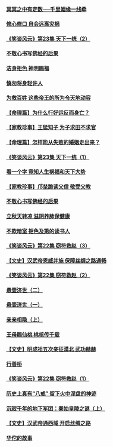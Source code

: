 #### [冥冥之中有定数──千里姻缘一线牵](../pages/prog647/a102643074.md?t=08140216) 

#### [修心修口 自会远离灾祸](../pages/prog647/a102643036.md?t=08140216) 

#### [《笑谈风云》第23集 天下一统（2）](../pages/prog647/a102643014.md?t=08140216) 

#### [不敬心书写佛经的后果](../pages/prog647/a102642368.md?t=08140216) 

#### [洁身拒色 神明赐福](../pages/prog647/a102642363.md?t=08140216) 

#### [慎勿将身轻许人](../pages/prog647/a102642222.md?t=08140216) 

#### [为救百姓 这些帝王的所为令天地动容](../pages/prog647/a102642052.md?t=08140216) 

#### [【命理篇】为什么行好运反而身亡？](../pages/prog647/a102641592.md?t=08140216) 

#### [【家教珍事】王猛知子 为子求田不求官](../pages/prog647/a102641580.md?t=08140216) 

#### [【命理篇】怎样能从失败的婚姻走出来？](../pages/prog647/a102640802.md?t=08140216) 

#### [《笑谈风云》第23集 天下一统（1）](../pages/prog647/a102640791.md?t=08140216) 

#### [看一个字 竟知人生祸福和天下大势](../pages/prog647/a102640137.md?t=08140216) 

#### [【家教珍事】邝埜跪读父信 敬受父教](../pages/prog647/a102640131.md?t=08140216) 

#### [不敬心书写佛经的后果](../pages/prog647/a102639970.md?t=08140216) 

#### [立秋天转凉 滋阴养肺保健康](../pages/prog647/a102639236.md?t=08140216) 

#### [不欺暗室 拒色及第的读书人](../pages/prog647/a102639223.md?t=08140216) 

#### [《笑谈风云》第22集 窃符救赵（3）](../pages/prog647/a102639213.md?t=08140216) 

#### [【文史】汉武帝恩威并施 保障丝绸之路通畅](../pages/prog647/a102638665.md?t=08140216) 

#### [《笑谈风云》第22集 窃符救赵（2）](../pages/prog647/a102638635.md?t=08140216) 

#### [悬壶济世（二）](../pages/prog647/a102637876.md?t=08140216) 

#### [悬壶济世（一）](../pages/prog647/a102637864.md?t=08140216) 

#### [亲亲相隐（上）](../pages/prog647/a102637311.md?t=08140216) 

#### [王母赐仙桃 桃核传千载](../pages/prog647/a102636523.md?t=08140216) 

#### [【文史】明成祖五次亲征漠北 武功赫赫](../pages/prog647/a102636519.md?t=08140216) 

#### [行善桥](../pages/prog647/a102636040.md?t=08140216) 

#### [《笑谈风云》第22集 窃符救赵（1）](../pages/prog647/a102636037.md?t=08140216) 

#### [历史上真有“八戒” 留下火中涅盘的神迹](../pages/prog647/a102635944.md?t=08140216) 

#### [沉寂千年的地下军团：秦始皇陵之谜（上）](../pages/prog647/a102635362.md?t=08140216) 

#### [【文史】汉武帝通西域 开启丝绸之路](../pages/prog647/a102635355.md?t=08140216) 

#### [华佗的故事](../pages/prog647/a102632432.md?t=08140216) 

